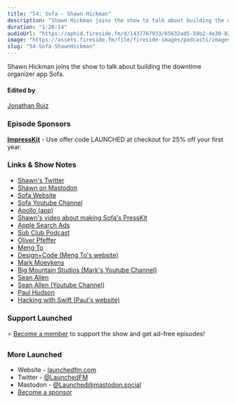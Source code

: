 ```yaml
---
title: "54: Sofa - Shawn Hickman"
description: "Shawn Hickman joins the show to talk about building the downtime organizer app Sofa."
duration: "1:26:14"
audioUrl: "https://aphid.fireside.fm/d/1437767933/65632ad5-59b2-4e30-82d1-13845dce07dd/86becdad-3950-4a5a-a8f3-c4c635a4775f.mp3"
image: "https://assets.fireside.fm/file/fireside-images/podcasts/images/6/65632ad5-59b2-4e30-82d1-13845dce07dd/episodes/8/86becdad-3950-4a5a-a8f3-c4c635a4775f/cover.jpg"
slug: "54-Sofa-ShawnHickman"
---
```


<p>Shawn Hickman joins the show to talk about building the downtime organizer app Sofa.</p>

<h4>Edited by</h4>

<p><a href="https://mastodon.online/@refactoredd" rel="nofollow">Jonathan Ruiz</a></p>

<h3>Episode Sponsors</h3>

<p><strong><a href="https://impresskit.net/" rel="nofollow">ImpressKit</a></strong> - Use offer code LAUNCHED at checkout for 25% off your first year.</p>

<h3>Links &amp; Show Notes</h3>

<ul>
<li><a href="https://twitter.com/poohbers" rel="nofollow">Shawn&#39;s Twitter</a></li>
<li><a href="https://sofahq.social/@shawn" rel="nofollow">Shawn on Mastodon</a></li>
<li><a href="https://sofahq.com/" rel="nofollow">Sofa Website</a></li>
<li><a href="https://www.youtube.com/@SofaHQ" rel="nofollow">Sofa Youtube Channel</a></li>
<li><a href="https://apolloapp.io/" rel="nofollow">Apollo (app)</a></li>
<li><a href="https://www.youtube.com/watch?v=Ik79IGfqGfw" rel="nofollow">Shawn&#39;s video about making Sofa&#39;s PressKit</a></li>
<li><a href="https://searchads.apple.com/" rel="nofollow">Apple Search Ads</a></li>
<li><a href="https://subclub.com/" rel="nofollow">Sub Club Podcast</a></li>
<li><a href="https://opfeffer.com/" rel="nofollow">Oliver Pfeffer</a></li>
<li><a href="https://twitter.com/mengto" rel="nofollow">Meng To</a></li>
<li><a href="https://designcode.io/" rel="nofollow">Design+Code (Meng To&#39;s website)</a></li>
<li><a href="https://twitter.com/bigmtnstudio" rel="nofollow">Mark Moeykens</a></li>
<li><a href="https://www.youtube.com/channel/UChH6WbyYeX0INJjrK2-6WSg" rel="nofollow">Big Mountain Studios (Mark&#39;s Youtube Channel)</a></li>
<li><a href="https://twitter.com/seanallen_dev" rel="nofollow">Sean Allen</a></li>
<li><a href="https://www.youtube.com/c/SeanAllen" rel="nofollow">Sean Allen (Youtube Channel)</a></li>
<li><a href="https://twitter.com/twostraws" rel="nofollow">Paul Hudson</a></li>
<li><a href="https://www.hackingwithswift.com/" rel="nofollow">Hacking with Swift (Paul&#39;s website)</a></li>
</ul>

<h3>Support Launched</h3>

<p>⭐️ <a href="http://membership.launchedfm.com/" rel="nofollow">Become a member</a> to support the show and get ad-free episodes!</p>

<h3>More Launched</h3>

<ul>
<li>Website - <a href="https://launchedfm.com" rel="nofollow">launchedfm.com</a></li>
<li>Twitter - <a href="https://twitter.com/launchedfm" rel="nofollow">@LaunchedFM</a></li>
<li>Mastodon - <a href="https://mastodon.social/@Launched" rel="nofollow">@Launched@mastodon.social</a></li>
<li><a href="https://launchedfm.com/sponsors" rel="nofollow">Become a sponsor</a></li>
</ul>
